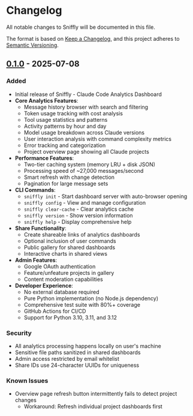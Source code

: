 # Changelog

All notable changes to Sniffly will be documented in this file.

The format is based on [Keep a Changelog](https://keepachangelog.com/en/1.0.0/),
and this project adheres to [Semantic Versioning](https://semver.org/spec/v2.0.0.html).

## [0.1.0] - 2025-07-08

### Added
- Initial release of Sniffly - Claude Code Analytics Dashboard
- **Core Analytics Features**:
  - Message history browser with search and filtering
  - Token usage tracking with cost analysis
  - Tool usage statistics and patterns
  - Activity patterns by hour and day
  - Model usage breakdown across Claude versions
  - User interaction analysis with command complexity metrics
  - Error tracking and categorization
  - Project overview page showing all Claude projects
- **Performance Features**:
  - Two-tier caching system (memory LRU + disk JSON)
  - Processing speed of ~27,000 messages/second
  - Smart refresh with change detection
  - Pagination for large message sets
- **CLI Commands**:
  - `sniffly init` - Start dashboard server with auto-browser opening
  - `sniffly config` - View and manage configuration
  - `sniffly clear-cache` - Clear analytics cache
  - `sniffly version` - Show version information
  - `sniffly help` - Display comprehensive help
- **Share Functionality**:
  - Create shareable links of analytics dashboards
  - Optional inclusion of user commands
  - Public gallery for shared dashboards
  - Interactive charts in shared views
- **Admin Features**:
  - Google OAuth authentication
  - Feature/unfeature projects in gallery
  - Content moderation capabilities
- **Developer Experience**:
  - No external database required
  - Pure Python implementation (no Node.js dependency)
  - Comprehensive test suite with 80%+ coverage
  - GitHub Actions for CI/CD
  - Support for Python 3.10, 3.11, and 3.12

### Security
- All analytics processing happens locally on user's machine
- Sensitive file paths sanitized in shared dashboards
- Admin access restricted by email whitelist
- Share IDs use 24-character UUIDs for uniqueness

### Known Issues
- Overview page refresh button intermittently fails to detect project changes
  - Workaround: Refresh individual project dashboards first

[0.1.0]: https://github.com/chiphuyen/sniffly/releases/tag/v0.1.0